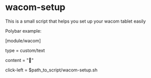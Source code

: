 # wacom-setup
This is a small script that helps you set up your wacom tablet easily



Polybar example:

[module/wacom]

type = custom/text

content = ""

click-left = $path_to_script/wacom-setup.sh
